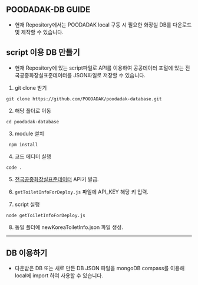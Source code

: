 ## POODADAK-DB GUIDE
- 현재 Repository에서는 POODADAK local 구동 시 필요한 화장실 DB를 다운로드 및 제작할 수 있습니다.
## script 이용 DB 만들기

- 현재 Repository에 있는 script파일로 API를 이용하여 공공데이터 포털에 있는 전국공중화장실표준데이터를 JSON파일로 저장할 수 있습니다.

1. git clone 받기

```
git clone https://github.com/POODADAK/poodadak-database.git
```

2. 해당 폴더로 이동

```
cd poodadak-database
```

3. module 설치

```
 npm install
```

4. 코드 에디터 실행

```
code .
```

5. [전국공중화장실표준데이터](https://www.data.go.kr/tcs/dss/selectApiDataDetailView.do?publicDataPk=15012892) API키 발급.

6. `getToiletInfoForDeploy.js` 파일에 API_KEY 해당 키 입력.

7. script 실행

```
node getToiletInfoForDeploy.js
```

8. 동일 폴더에 newKoreaToiletInfo.json 파일 생성.

---

## DB 이용하기

- 다운받은 DB 또는 새로 만든 DB JSON 파일을 mongoDB compass를 이용해 local에 import 하여 사용할 수 있습니다.
